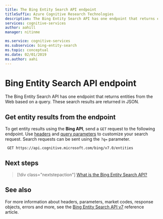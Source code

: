 ```yaml
---
title: The Bing Entity Search API endpoint
titleSuffix: Azure Cognitive Research Technologies
description: The Bing Entity Search API has one endpoint that returns entities from the Web based on a query. These search results are returned in JSON.
services: cognitive-services
author: aahill
manager: nitinme

ms.service: cognitive-services
ms.subservice: bing-entity-search
ms.topic: conceptual
ms.date: 02/01/2019
ms.author: aahi
---
```


# Bing Entity Search API endpoint


The Bing Entity Search API has one endpoint that returns entities from the Web based on a query. These search results are returned in JSON.

## Get entity results from the endpoint

To get entity results using the **Bing API**, send a `GET` request to the following endpoint. Use [headers](https://docs.microsoft.com/rest/api/cognitiveservices-bingsearch/bing-entities-api-v7-reference#headers) and [query parameters](https://docs.microsoft.com/rest/api/cognitiveservices-bingsearch/bing-entities-api-v7-reference#query-parameters) to customize your search request. Search requests can be sent using the `?q=` parameter.

```cURL
 GET https://api.cognitive.microsoft.com/bing/v7.0/entities
```

## Next steps

> [!div class="nextstepaction"]
> [What is the Bing Entity Search API?](overview.md)

## See also 

For more information about headers, parameters, market codes, response objects, errors and more, see the [Bing Entity Search API v7](https://docs.microsoft.com/rest/api/cognitiveservices-bingsearch/bing-entities-api-v7-reference) reference article.
